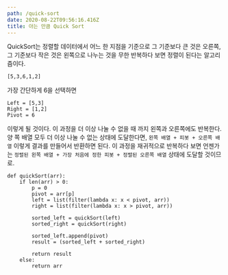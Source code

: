 ```yaml
---
path: /quick-sort
date: 2020-08-22T09:56:16.416Z
title: 아는 만큼 Quick Sort
---
```

QuickSort는 정렬할 데이터에서 어느 한 지점을 기준으로 그 기준보다 큰 것은 오른쪽, 그 기준보다 작은 것은 왼쪽으로 나누는 것을 무한 반복하다 보면 정렬이 된다는 알고리즘이다.
```
[5,3,6,1,2]
```
가장 간단하게 6을 선택하면
```
Left = [5,3]
Right = [1,2]
Pivot = 6
```
이렇게 될 것이다. 이 과정을 더 이상 나눌 수 없을 때 까지 왼쪽과 오른쪽에도 반복한다.
양 쪽 배열 모두 더 이상 나눌 수 없는 상태에 도달한다면, `왼쪽 배열 + 피봇 + 오른쪽 배열` 이렇게 결과를 만들어서 반환하면 된다. 이 과정을 재귀적으로 반복하다 보면 언젠가는 `정렬된 왼쪽 배열 + 가장 처음에 정한 피봇 + 정렬된 오른쪽 배열` 상태에 도달할 것이므로.

```
def quickSort(arr):
    if len(arr) > 0:
        p = 0
        pivot = arr[p]
        left = list(filter(lambda x: x < pivot, arr))
        right = list(filter(lambda x: x > pivot, arr))

        sorted_left = quickSort(left)
        sorted_right = quickSort(right)
        
        sorted_left.append(pivot)
        result = (sorted_left + sorted_right)

        return result
    else:
        return arr
```

